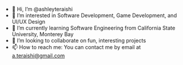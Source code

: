 - 👋 Hi, I’m @ashleyteraishi
- 👀 I’m interested in Software Development, Game Development, and UI/UX Design
- 🌱 I’m currently learning Software Engineering from California State University, Monterey Bay
- 💞️ I’m looking to collaborate on fun, interesting projects 
- 📫 How to reach me: You can contact me by email at a.teraishi@gmail.com

<!---
ashleyteraishi/ashleyteraishi is a ✨ special ✨ repository because its `README.md` (this file) appears on your GitHub profile.
You can click the Preview link to take a look at your changes.
--->
